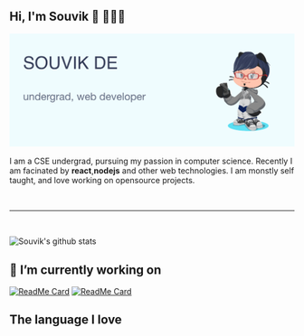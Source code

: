 ## Hi, I'm Souvik 👋 🧑🏻‍💻

![banner](./banner.png)

I am a CSE undergrad, pursuing my passion in computer science. Recently I am facinated by **react**,**nodejs** and other web technologies. I am monstly self taught, and love working on opensource projects.

<br>

---

<br>

![Souvik's github stats](https://github-readme-stats.vercel.app/api?username=Souvikns&theme=dracula&show_icons=true)

## 🔭 I’m currently working on
[![ReadMe Card](https://github-readme-stats.vercel.app/api/pin/?username=Tech-Phantoms&repo=kladi&theme=dracula)](https://github.com/Ninja-Developers/kladi)
[![ReadMe Card](https://github-readme-stats.vercel.app/api/pin/?username=Souvikns&repo=JContainer&theme=dracula)](https://github.com/Souvikns/JContainer)

## The language I love
<a href="https://sourcerer.io/souvikns"><img src="https://img.shields.io/badge/JavaScript-316%20commits-orange.svg" alt=""></a>
